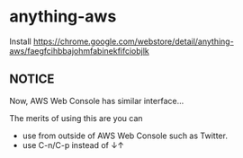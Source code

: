 # anything-aws

Install https://chrome.google.com/webstore/detail/anything-aws/faegfcihbbajohmfabinekfifciobjlk

## NOTICE

Now, AWS Web Console has similar interface...

The merits of using this are you can

- use from outside of AWS Web Console such as Twitter.
- use C-n/C-p instead of ↓↑

